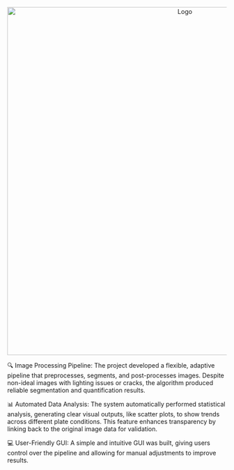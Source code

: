 <p align="center">
<img src="LogoHorozontalDark" alt="Logo" style="width: 800px;" />
 </p> 
🔍 Image Processing Pipeline: The project developed a flexible, adaptive pipeline that preprocesses, segments, and post-processes images. Despite non-ideal images with lighting issues or cracks, the algorithm produced reliable segmentation and quantification results.

📊 Automated Data Analysis: The system automatically performed statistical analysis, generating clear visual outputs, like scatter plots, to show trends across different plate conditions. This feature enhances transparency by linking back to the original image data for validation.

💻 User-Friendly GUI: A simple and intuitive GUI was built, giving users control over the pipeline and allowing for manual adjustments to improve results.
